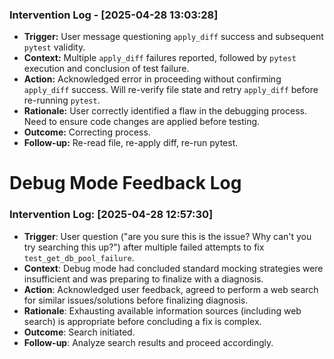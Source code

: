 ### Intervention Log - [2025-04-28 13:03:28]
- **Trigger:** User message questioning `apply_diff` success and subsequent `pytest` validity.
- **Context:** Multiple `apply_diff` failures reported, followed by `pytest` execution and conclusion of test failure.
- **Action:** Acknowledged error in proceeding without confirming `apply_diff` success. Will re-verify file state and retry `apply_diff` before re-running `pytest`.
- **Rationale:** User correctly identified a flaw in the debugging process. Need to ensure code changes are applied before testing.
- **Outcome:** Correcting process.
- **Follow-up:** Re-read file, re-apply diff, re-run pytest.
# Debug Mode Feedback Log
<!-- Entries below should be added reverse chronologically (newest first) -->
### Intervention Log: [2025-04-28 12:57:30]
- **Trigger**: User question ("are you sure this is the issue? Why can't you try searching this up?") after multiple failed attempts to fix `test_get_db_pool_failure`.
- **Context**: Debug mode had concluded standard mocking strategies were insufficient and was preparing to finalize with a diagnosis.
- **Action**: Acknowledged user feedback, agreed to perform a web search for similar issues/solutions before finalizing diagnosis.
- **Rationale**: Exhausting available information sources (including web search) is appropriate before concluding a fix is complex.
- **Outcome**: Search initiated.
- **Follow-up**: Analyze search results and proceed accordingly.